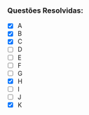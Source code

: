 ### Questões Resolvidas:
- [x] A
- [x] B
- [x] C
- [ ] D
- [ ] E
- [ ] F
- [ ] G
- [x] H
- [ ] I
- [ ] J
- [x] K
